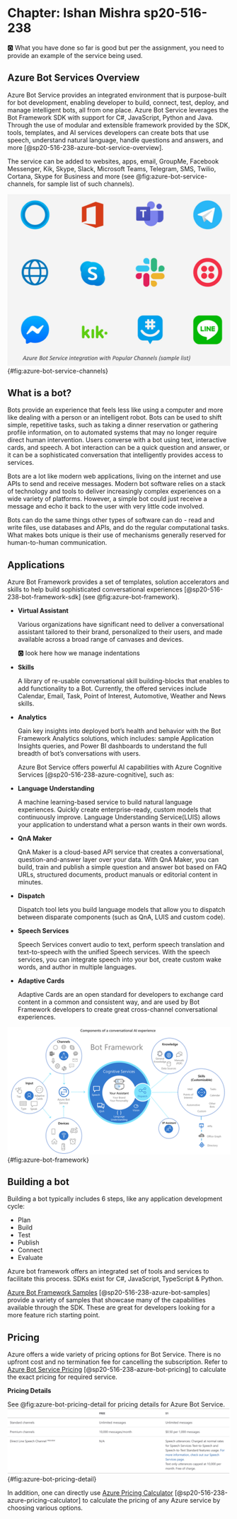 # Chapter: Ishan Mishra sp20-516-238

:o2: What you have done so far is good but per the assignment, you need to provide an example of the service being used. 

## Azure Bot Services Overview

Azure Bot Service provides an integrated environment that is purpose-built for bot development, enabling developer to build, connect, test, deploy, and manage intelligent bots, all from one place. Azure Bot Service leverages the Bot Framework SDK with support for C#, JavaScript, Python and Java. Through the use of modular and extensible framework provided by the SDK, tools, templates, and AI services developers can create bots that use speech, understand natural language, handle questions and answers, and more [@sp20-516-238-azure-bot-service-overview].

The service can be added to websites, apps, email, GroupMe, Facebook Messenger, Kik, Skype, Slack, Microsoft Teams, Telegram, SMS, Twilio, Cortana, Skype for Business and more (see @fig:azure-bot-service-channels, for sample list of such channels).

![Azure Bot Service Integration with Popular Channels [@sp20-516-238-azure-bot-service-channels]](images/azure-bot-service-channels.png){#fig:azure-bot-service-channels}

## What is a bot?

Bots provide an experience that feels less like using a computer and more like dealing with a person or an intelligent robot. Bots can be used to shift simple, repetitive tasks, such as taking a dinner reservation or gathering profile information, on to automated systems that may no longer require direct human intervention. Users converse with a bot using text, interactive cards, and speech. A bot interaction can be a quick question and answer, or it can be a sophisticated conversation that intelligently provides access to services.

Bots are a lot like modern web applications, living on the internet and use APIs to send and receive messages. Modern bot software relies on a stack of technology and tools to deliver increasingly complex experiences on a wide variety of platforms. However, a simple bot could just receive a message and echo it back to the user with very little code involved.

Bots can do the same things other types of software can do - read and write files, use databases and APIs, and do the regular computational tasks. What makes bots unique is their use of mechanisms generally reserved for human-to-human communication.

## Applications

Azure Bot Framework provides a set of templates, solution accelerators and skills to help build sophisticated conversational experiences [@sp20-516-238-bot-framework-sdk] (see @fig:azure-bot-framework).

* **Virtual Assistant**

  Various organizations have significant need to deliver a conversational assistant tailored to their 
  brand, personalized to their users, and made available across a broad range of canvases and devices.
  
  :o2: look here how we manage indentations

* **Skills**

  A library of re-usable conversational skill building-blocks that enables to add functionality to a Bot. Currently, the offered services include Calendar, Email, Task, Point of Interest, Automotive, Weather and News skills.

* **Analytics**

  Gain key insights into deployed bot’s health and behavior with the Bot Framework Analytics solutions, which includes: sample Application Insights queries, and Power BI dashboards to understand the full breadth of bot’s conversations with users.

  Azure Bot Service offers powerful AI capabilities with Azure Cognitive Services [@sp20-516-238-azure-cognitive], such as:

* **Language Understanding**

  A machine learning-based service to build natural language experiences. Quickly create enterprise-ready, custom models that continuously improve. Language Understanding Service(LUIS) allows your application to understand what a person wants in their own words.

* **QnA Maker**

  QnA Maker is a cloud-based API service that creates a conversational, question-and-answer layer over your data. With QnA Maker, you can build, train and publish a simple question and answer bot based on FAQ URLs, structured documents, product manuals or editorial content in minutes.

* **Dispatch**

  Dispatch tool lets you build language models that allow you to dispatch between disparate components (such as QnA, LUIS and custom code).

* **Speech Services**

  Speech Services convert audio to text, perform speech translation and text-to-speech with the unified Speech services. With the speech services, you can integrate speech into your bot, create custom wake words, and author in multiple languages.

* **Adaptive Cards**

  Adaptive Cards are an open standard for developers to exchange card content in a common and consistent way, and are used by Bot Framework developers to create great cross-channel conversational experiences.

![Azure Bot Framework [@sp20-516-238-azure-bot-framework]](images/azure-bot-framework.png){#fig:azure-bot-framework}

## Building a bot

Building a bot typically includes 6 steps, like any application development cycle:

* Plan
* Build
* Test
* Publish
* Connect
* Evaluate

Azure bot framework offers an integrated set of tools and services to facilitate this process. SDKs exist for C#, JavaScript, TypeScript & Python.

[Azure Bot Framework Samples](https://github.com/Microsoft/BotBuilder-Samples/blob/master/README.md) [@sp20-516-238-azure-bot-samples] provide a variety of samples that showcase many of the capabilities available through the SDK. These are great for developers looking for a more feature rich starting point.

## Pricing

Azure offers a wide variety of pricing options for Bot Service. There is no upfront cost and no termination fee for cancelling the subscription. Refer to [Azure Bot Service Pricing](https://azure.microsoft.com/en-us/pricing/details/bot-service/) [@sp20-516-238-azure-bot-pricing] to calculate the exact pricing for required service.

**Pricing Details**

See @fig:azure-bot-pricing-detail for pricing details for Azure Bot Service. 
![Azure Bot Service Pricing Details[@sp20-516-238-azure-bot-pricing-detail]](images/azure-bot-pricing-detail.png){#fig:azure-bot-pricing-detail}

In addition, one can directly use [Azure Pricing Calculator](https://azure.microsoft.com/en-us/pricing/calculator/) [@sp20-516-238-azure-pricing-calculator] to calculate the pricing of any Azure service by choosing various options.

